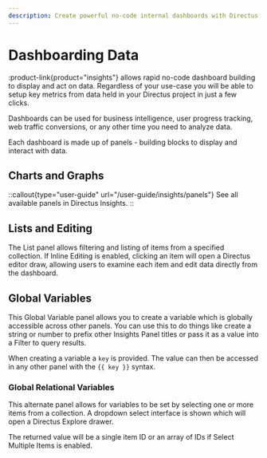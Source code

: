 ```yaml
---
description: Create powerful no-code internal dashboards with Directus Insights with flexible and extensible panels.
---
```


# Dashboarding Data

:product-link{product="insights"} allows rapid no-code dashboard building to display and act on data. Regardless of your use-case you will be able to setup key metrics from data held in your Directus project in just a few clicks.

Dashboards can be used for business intelligence, user progress tracking, web traffic conversions, or any other time you need to analyze data.

Each dashboard is made up of panels - building blocks to display and interact with data.

<!-- TODO: IMAGE - MOCKED-UP "REAL WORLD" DASHBOARD -->

## Charts and Graphs

<!-- TODO: IMAGE - GRID OF AVAILABLE CHARTS & GRAPH SVG ICONS -->

::callout{type="user-guide" url="/user-guide/insights/panels"}
See all available panels in Directus Insights.
::

## Lists and Editing

<!-- TODO: IMAGE - INLINE EDITOR PANEL -->

The List panel allows filtering and listing of items from a specified collection. If Inline Editing is enabled, clicking an item will open a Directus editor draw, allowing users to examine each item and edit data directly from the dashboard.

## Global Variables

This Global Variable panel allows you to create a variable which is globally accessible across other panels. You can use this to do things like create a string or number to prefix other Insights Panel titles or pass it as a value into a Filter to query results.

When creating a variable a `key` is provided. The value can then be accessed in any other panel with the `{{ key }}` syntax.

### Global Relational Variables

This alternate panel allows for variables to be set by selecting one or more items from a collection. A dropdown select interface is shown which will open a Directus Explore drawer.

The returned value will be a single item ID or an array of IDs if Select Multiple Items is enabled.
